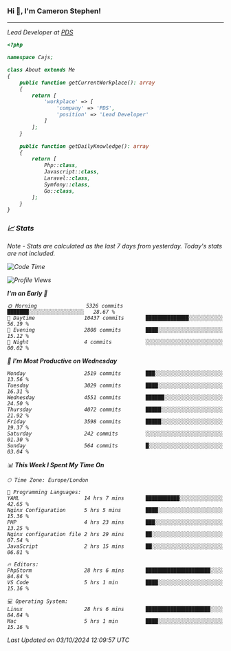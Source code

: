 ### Hi 👋, I'm Cameron Stephen!
<hr>
<p><em>Lead Developer at <a href="https://prindatasolutions.co.uk">PDS</a></p>


```php
<?php

namespace Cajs;

class About extends Me
{
    public function getCurrentWorkplace(): array
    {
        return [
            'workplace' => [
                'company' => 'PDS',
                'position' => 'Lead Developer'
            ]
        ];
    }

    public function getDailyKnowledge(): array
    {
        return [
            Php::class,
            Javascript::class,
            Laravel::class,
            Symfony::class,
            Go::class,
        ];
    }
}
```

### 📈 Stats
<p><em>Note - Stats are calculated as the last 7 days from yesterday. Today's stats are not included.</em></p>


<!--START_SECTION:waka-->
![Code Time](http://img.shields.io/badge/Code%20Time-3%2C995%20hrs%2019%20mins-blue)

![Profile Views](http://img.shields.io/badge/Profile%20Views-0-blue)

**I'm an Early 🐤** 

```text
🌞 Morning                5326 commits        ███████░░░░░░░░░░░░░░░░░░   28.67 % 
🌆 Daytime                10437 commits       ██████████████░░░░░░░░░░░   56.19 % 
🌃 Evening                2808 commits        ████░░░░░░░░░░░░░░░░░░░░░   15.12 % 
🌙 Night                  4 commits           ░░░░░░░░░░░░░░░░░░░░░░░░░   00.02 % 
```
📅 **I'm Most Productive on Wednesday** 

```text
Monday                   2519 commits        ███░░░░░░░░░░░░░░░░░░░░░░   13.56 % 
Tuesday                  3029 commits        ████░░░░░░░░░░░░░░░░░░░░░   16.31 % 
Wednesday                4551 commits        ██████░░░░░░░░░░░░░░░░░░░   24.50 % 
Thursday                 4072 commits        █████░░░░░░░░░░░░░░░░░░░░   21.92 % 
Friday                   3598 commits        █████░░░░░░░░░░░░░░░░░░░░   19.37 % 
Saturday                 242 commits         ░░░░░░░░░░░░░░░░░░░░░░░░░   01.30 % 
Sunday                   564 commits         █░░░░░░░░░░░░░░░░░░░░░░░░   03.04 % 
```


📊 **This Week I Spent My Time On** 

```text
🕑︎ Time Zone: Europe/London

💬 Programming Languages: 
YAML                     14 hrs 7 mins       ███████████░░░░░░░░░░░░░░   42.65 % 
Nginx Configuration      5 hrs 5 mins        ████░░░░░░░░░░░░░░░░░░░░░   15.36 % 
PHP                      4 hrs 23 mins       ███░░░░░░░░░░░░░░░░░░░░░░   13.25 % 
Nginx configuration file 2 hrs 29 mins       ██░░░░░░░░░░░░░░░░░░░░░░░   07.54 % 
JavaScript               2 hrs 15 mins       ██░░░░░░░░░░░░░░░░░░░░░░░   06.81 % 

🔥 Editors: 
PhpStorm                 28 hrs 6 mins       █████████████████████░░░░   84.84 % 
VS Code                  5 hrs 1 min         ████░░░░░░░░░░░░░░░░░░░░░   15.16 % 

💻 Operating System: 
Linux                    28 hrs 6 mins       █████████████████████░░░░   84.84 % 
Mac                      5 hrs 1 min         ████░░░░░░░░░░░░░░░░░░░░░   15.16 % 
```


 Last Updated on 03/10/2024 12:09:57 UTC
<!--END_SECTION:waka-->
